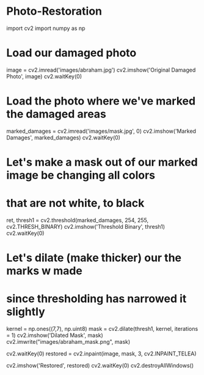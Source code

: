 # Photo-Restoration
import cv2
import numpy as np


# Load our damaged photo
image = cv2.imread('images/abraham.jpg')
cv2.imshow('Original Damaged Photo', image)
cv2.waitKey(0)

# Load the photo where we've marked the damaged areas
marked_damages = cv2.imread('images/mask.jpg', 0)
cv2.imshow('Marked Damages', marked_damages)
cv2.waitKey(0)

# Let's make a mask out of our marked image be changing all colors 
# that are not white, to black
ret, thresh1 = cv2.threshold(marked_damages, 254, 255, cv2.THRESH_BINARY)
cv2.imshow('Threshold Binary', thresh1)
cv2.waitKey(0)

# Let's dilate (make thicker) our the marks w made
# since thresholding has narrowed it slightly
kernel = np.ones((7,7), np.uint8)
mask = cv2.dilate(thresh1, kernel, iterations = 1)
cv2.imshow('Dilated Mask', mask)
cv2.imwrite("images/abraham_mask.png", mask)

cv2.waitKey(0)
restored = cv2.inpaint(image, mask, 3, cv2.INPAINT_TELEA)

cv2.imshow('Restored', restored)
cv2.waitKey(0)
cv2.destroyAllWindows()
